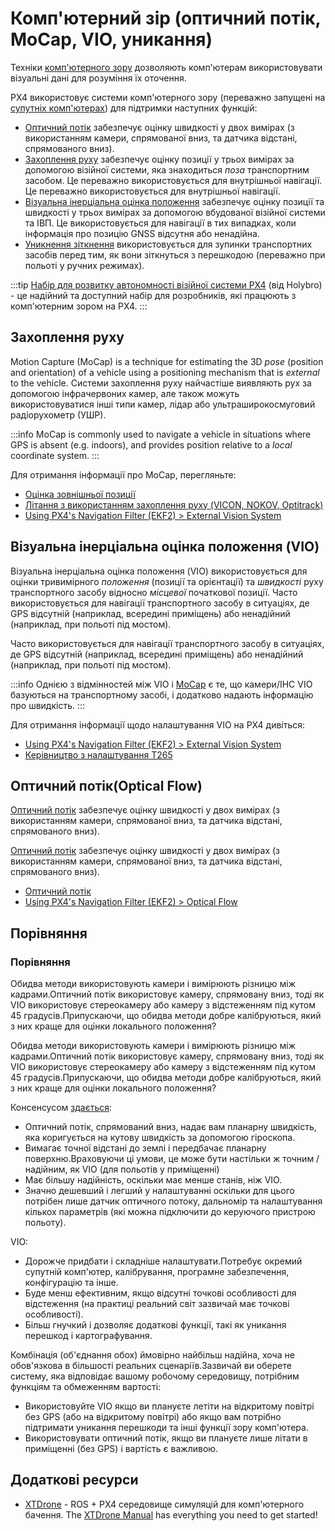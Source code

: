 # Комп'ютерний зір (оптичний потік, MoCap, VIO, уникання)

Техніки [комп'ютерного зору](https://en.wikipedia.org/wiki/Computer_vision) дозволяють комп'ютерам використовувати візуальні дані для розуміння їх оточення.

PX4 використовує системи комп'ютерного зору (переважно запущені на [супутніх комп'ютерах](../companion_computer/README.md)) для підтримки наступних функцій:

- [Оптичний потік](#optical-flow) забезпечує оцінку швидкості у двох вимірах (з використанням камери, спрямованої вниз, та датчика відстані, спрямованого вниз).
- [Захоплення руху](#motion-capture) забезпечує оцінку позиції у трьох вимірах за допомогою візійної системи, яка знаходиться _поза_ транспортним засобом. Це переважно використовується для внутрішньої навігації.
  Це переважно використовується для внутрішньої навігації.
- [Візуальна інерціальна оцінка положення](#visual-inertial-odometry-vio) забезпечує оцінку позиції та швидкості у трьох вимірах за допомогою вбудованої візійної системи та ІВП.
  Це використовується для навігації в тих випадках, коли інформація про позицію GNSS відсутня або ненадійна.
- [Уникнення зіткнення](../computer_vision/collision_prevention.md) використовується для зупинки транспортних засобів перед тим, як вони зіткнуться з перешкодою (переважно при польоті у ручних режимах).

:::tip
[Набір для розвитку автономності візійної системи PX4](../complete_vehicles_mc/px4_vision_kit.md) (від Holybro) - це надійний та доступний набір для розробників, які працюють з комп'ютерним зором на PX4.
:::

## Захоплення руху

Motion Capture (MoCap) is a technique for estimating the 3D _pose_ (position and orientation) of a vehicle using a positioning mechanism that is _external_ to the vehicle.
Системи захоплення руху найчастіше виявляють рух за допомогою інфрачервоних камер, але також можуть використовуватися інші типи камер, лідар або ультраширокосмуговий радіорухометр (УШР).

:::info
MoCap is commonly used to navigate a vehicle in situations where GPS is absent (e.g. indoors), and provides position relative to a _local_ coordinate system.
:::

Для отримання інформації про MoCap, перегляньте:

- [Оцінка зовнішньої позиції ](../ros/external_position_estimation.md)
- [Літання з використанням захоплення руху (VICON, NOKOV, Optitrack) ](../tutorials/motion-capture.md)
- [Using PX4's Navigation Filter (EKF2) > External Vision System](../advanced_config/tuning_the_ecl_ekf.md#external-vision-system)

## Візуальна інерціальна оцінка положення (VIO)

Візуальна інерціальна оцінка положення (VIO) використовується для оцінки тривимірного _положення_ (позиції та орієнтації) та _швидкості_ руху транспортного засобу відносно _місцевої_ початкової позиції.
Часто використовується для навігації транспортного засобу в ситуаціях, де GPS відсутній (наприклад, всередині приміщень) або ненадійний (наприклад, при польоті під мостом).

Часто використовується для навігації транспортного засобу в ситуаціях, де GPS відсутній (наприклад, всередині приміщень) або ненадійний (наприклад, при польоті під мостом).

:::info
Однією з відмінностей між VIO і [MoCap](#motion-capture) є те, що камери/ІНС VIO базуються на транспортному засобі, і додатково надають інформацію про швидкість.
:::

Для отримання інформації щодо налаштування VIO на PX4 дивіться:

- [Using PX4's Navigation Filter (EKF2) > External Vision System](../advanced_config/tuning_the_ecl_ekf.md#external-vision-system)
- [Керівництво з налаштування T265](../peripherals/camera_t265_vio.md)

## Оптичний потік(Optical Flow)

[Оптичний потік](../sensor/optical_flow.md) забезпечує оцінку швидкості у двох вимірах (з використанням камери, спрямованої вниз, та датчика відстані, спрямованого вниз).

[Оптичний потік](../sensor/optical_flow.md) забезпечує оцінку швидкості у двох вимірах (з використанням камери, спрямованої вниз, та датчика відстані, спрямованого вниз).

- [Оптичний потік](../sensor/optical_flow.md)
- [Using PX4's Navigation Filter (EKF2) > Optical Flow](../advanced_config/tuning_the_ecl_ekf.md#optical-flow)

## Порівняння

### Порівняння

Обидва методи використовують камери і вимірюють різницю між кадрами.Оптичний потік використовує камеру, спрямовану вниз, тоді як VIO використовує стереокамеру або камеру з відстеженням під кутом 45 градусів.Припускаючи, що обидва методи добре калібруються, який з них краще для оцінки локального положення?

Обидва методи використовують камери і вимірюють різницю між кадрами.Оптичний потік використовує камеру, спрямовану вниз, тоді як VIO використовує стереокамеру або камеру з відстеженням під кутом 45 градусів.Припускаючи, що обидва методи добре калібруються, який з них краще для оцінки локального положення?

Консенсусом [здається](https://discuss.px4.io/t/vio-vs-optical-flow/34680):

- Оптичний потік, спрямований вниз, надає вам планарну швидкість, яка коригується на кутову швидкість за допомогою гіроскопа.
- Вимагає точної відстані до землі і передбачає планарну поверхню.Враховуючи ці умови, це може бути настільки ж точним / надійним, як VIO (для польотів у приміщенні)
- Має більшу надійність, оскільки має менше станів, ніж VIO.
- Значно дешевший і легший у налаштуванні оскільки для цього потрібен лише датчик оптичного потоку, дальномір та налаштування кількох параметрів (які можна підключити до керуючого пристрою польоту).

VIO:

- Дорожче придбати і складніше налаштувати.Потребує окремий супутній комп'ютер, калібрування, програмне забезпечення, конфігурацію та інше.
- Буде менш ефективним, якщо відсутні точкові особливості для відстеження (на практиці реальний світ зазвичай має точкові особливості).
- Більш гнучкий і дозволяє додаткові функції, такі як уникання перешкод і картографування.

Комбінація (об'єднання обох) ймовірно найбільш надійна, хоча не обов'язкова в більшості реальних сценаріїв.Зазвичай ви оберете систему, яка відповідає вашому робочому середовищу, потрібним функціям та обмеженням вартості:

- Використовуйте VIO якщо ви плануєте летіти на відкритому повітрі без GPS (або на відкритому повітрі) або якщо вам потрібно підтримати уникання перешкоди та інші функції зору комп'ютера.
- Використовувати оптичний потік, якщо ви плануєте лише літати в приміщенні (без GPS) і вартість є важливою.

## Додаткові ресурси

- [XTDrone](https://github.com/robin-shaun/XTDrone/blob/master/README.en.md) - ROS + PX4 середовище симуляцій для комп'ютерного бачення.
  The [XTDrone Manual](https://www.yuque.com/xtdrone/manual_en) has everything you need to get started!
